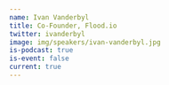 ```yaml
---
name: Ivan Vanderbyl
title: Co-Founder, Flood.io
twitter: ivanderbyl
image: img/speakers/ivan-vanderbyl.jpg
is-podcast: true
is-event: false
current: true
---
```


